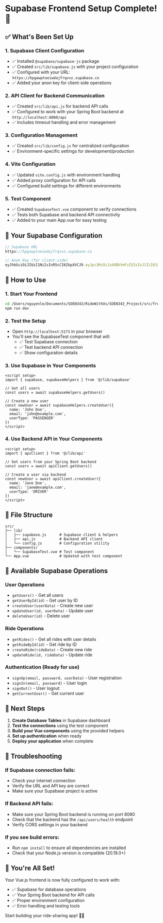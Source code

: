 # Supabase Frontend Setup Complete! 🚀

## ✅ What's Been Set Up

### 1. **Supabase Client Configuration**
- ✅ Installed `@supabase/supabase-js` package
- ✅ Created `src/lib/supabase.js` with your project configuration
- ✅ Configured with your URL: `https://hpgawptoeiwdajfrqvvz.supabase.co`
- ✅ Added your anon key for client-side operations

### 2. **API Client for Backend Communication**
- ✅ Created `src/lib/api.js` for backend API calls
- ✅ Configured to work with your Spring Boot backend at `http://localhost:8080/api`
- ✅ Includes timeout handling and error management

### 3. **Configuration Management**
- ✅ Created `src/lib/config.js` for centralized configuration
- ✅ Environment-specific settings for development/production

### 4. **Vite Configuration**
- ✅ Updated `vite.config.js` with environment handling
- ✅ Added proxy configuration for API calls
- ✅ Configured build settings for different environments

### 5. **Test Component**
- ✅ Created `SupabaseTest.vue` component to verify connections
- ✅ Tests both Supabase and backend API connectivity
- ✅ Added to your main App.vue for easy testing

## 🔧 Your Supabase Configuration

```javascript
// Supabase URL
https://hpgawptoeiwdajfrqvvz.supabase.co

// Anon Key (for client-side)
eyJhbGciOiJIUzI1NiIsInR5cCI6IkpXVCJ9.eyJpc3MiOiJzdXBhYmFzZSIsInJlZiI6ImhwZ2F3cHRvZWl3ZGFqZnJxdnZ6Iiwicm9sZSI6ImFub24iLCJpYXQiOjE3NTk5MDEwOTYsImV4cCI6MjA3NTQ3NzA5Nn0.xpD8QznbSLADZU7kUyDFn_4cEJvGeCrG9fKO-LrXKJY
```

## 🚀 How to Use

### 1. **Start Your Frontend**
```bash
cd /Users/nguyenle/Documents/SOEN343/RideWithUs/SOEN343_Project/src/frontend
npm run dev
```

### 2. **Test the Setup**
- Open `http://localhost:5173` in your browser
- You'll see the SupabaseTest component that will:
  - ✅ Test Supabase connection
  - ✅ Test backend API connection
  - ✅ Show configuration details

### 3. **Use Supabase in Your Components**
```vue
<script setup>
import { supabase, supabaseHelpers } from '@/lib/supabase'

// Get all users
const users = await supabaseHelpers.getUsers()

// Create a new user
const newUser = await supabaseHelpers.createUser({
  name: 'John Doe',
  email: 'john@example.com',
  userType: 'PASSENGER'
})
</script>
```

### 4. **Use Backend API in Your Components**
```vue
<script setup>
import { apiClient } from '@/lib/api'

// Get users from your Spring Boot backend
const users = await apiClient.getUsers()

// Create a user via backend
const newUser = await apiClient.createUser({
  name: 'Jane Doe',
  email: 'jane@example.com',
  userType: 'DRIVER'
})
</script>
```

## 📁 File Structure

```
src/
├── lib/
│   ├── supabase.js      # Supabase client & helpers
│   ├── api.js           # Backend API client
│   └── config.js        # Configuration utility
├── components/
│   └── SupabaseTest.vue # Test component
└── App.vue              # Updated with test component
```

## 🔑 Available Supabase Operations

### User Operations
- `getUsers()` - Get all users
- `getUserById(id)` - Get user by ID
- `createUser(userData)` - Create new user
- `updateUser(id, userData)` - Update user
- `deleteUser(id)` - Delete user

### Ride Operations
- `getRides()` - Get all rides with user details
- `getRideById(id)` - Get ride by ID
- `createRide(rideData)` - Create new ride
- `updateRide(id, rideData)` - Update ride

### Authentication (Ready for use)
- `signUp(email, password, userData)` - User registration
- `signIn(email, password)` - User login
- `signOut()` - User logout
- `getCurrentUser()` - Get current user

## 🎯 Next Steps

1. **Create Database Tables** in Supabase dashboard
2. **Test the connections** using the test component
3. **Build your Vue components** using the provided helpers
4. **Set up authentication** when ready
5. **Deploy your application** when complete

## 🐛 Troubleshooting

### If Supabase connection fails:
- Check your internet connection
- Verify the URL and API key are correct
- Make sure your Supabase project is active

### If Backend API fails:
- Make sure your Spring Boot backend is running on port 8080
- Check that the backend has the `/api/users/health` endpoint
- Verify CORS settings in your backend

### If you see build errors:
- Run `npm install` to ensure all dependencies are installed
- Check that your Node.js version is compatible (20.19.0+)

## 🎉 You're All Set!

Your Vue.js frontend is now fully configured to work with:
- ✅ Supabase for database operations
- ✅ Your Spring Boot backend for API calls
- ✅ Proper environment configuration
- ✅ Error handling and testing tools

Start building your ride-sharing app! 🚗💨

